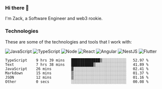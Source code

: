 ### Hi there 👋
I'm Zack, a Software Engineer and web3 rookie.

### Technologies
These are some of the technologies and tools that I work with:

![JavaScript](https://img.shields.io/badge/JavaScript-323330.svg?logo=javascript&logoColor=F7DF1E) 
![TypeScript](https://img.shields.io/badge/TypeScript-007ACC.svg?logo=typescript&logoColor=white) 
![Node](https://img.shields.io/badge/Node.js-43853D.svg?logo=node.js&logoColor=white)
![React](https://img.shields.io/badge/React-20232a.svg?logo=react&logoColor=61DAFB) 
![Angular](https://img.shields.io/badge/Angular-E23237.svg?logo=angularjs&logoColor=white)
![NestJS](https://img.shields.io/badge/NestJS-E0234E?logo=nestjs&logoColor=white)
![Flutter](https://img.shields.io/badge/Flutter-02569B.svg?logo=flutter&logoColor=white)

<!--START_SECTION:waka-->

```text
TypeScript    9 hrs 39 mins   █████████████▒░░░░░░░░░░░   52.97 %
Text          7 hrs 38 mins   ██████████▒░░░░░░░░░░░░░░   41.89 %
JavaScript    26 mins         ▓░░░░░░░░░░░░░░░░░░░░░░░░   02.41 %
Markdown      15 mins         ▒░░░░░░░░░░░░░░░░░░░░░░░░   01.37 %
JSON          12 mins         ▒░░░░░░░░░░░░░░░░░░░░░░░░   01.16 %
Other         0 secs          ░░░░░░░░░░░░░░░░░░░░░░░░░   00.08 %
```

<!--END_SECTION:waka-->
